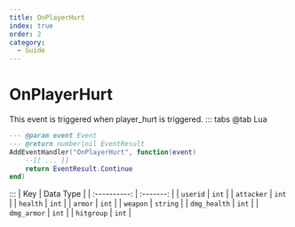 ```yaml
---
title: OnPlayerHurt
index: true
order: 2
category:
  - Guide
---
```


# OnPlayerHurt
This event is triggered when player_hurt is triggered.
::: tabs
@tab Lua
```lua
--- @param event Event
--- @return number|nil EventResult
AddEventHandler("OnPlayerHurt", function(event)
    --[[ ... ]]
    return EventResult.Continue
end)
```

:::
|      Key     | Data Type |
| :----------: | :-------: |
|   `userid`   |   `int`   |
|  `attacker`  |   `int`   |
|   `health`   |   `int`   |
|    `armor`   |   `int`   |
|   `weapon`   |  `string` |
| `dmg_health` |   `int`   |
|  `dmg_armor` |   `int`   |
|  `hitgroup`  |   `int`   |